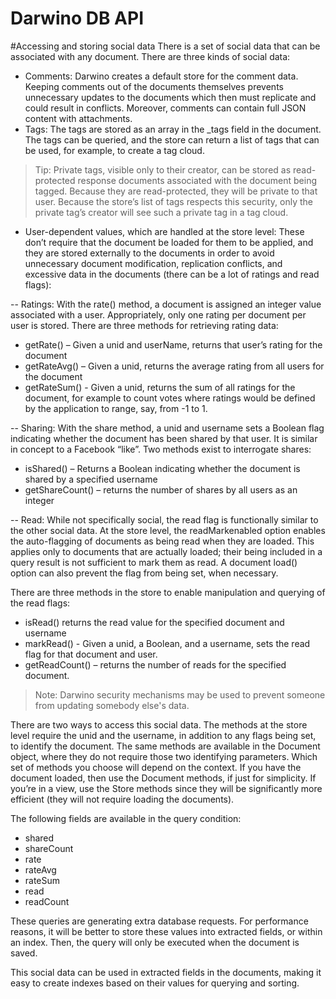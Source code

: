 Darwino DB API
=======================

#Accessing and storing social data
There is a set of social data that can be associated with any document. There are three kinds of social data:
-	Comments: Darwino creates a default store for the comment data. Keeping comments out of the documents themselves prevents unnecessary updates to the documents which then must replicate and could result in conflicts. Moreover, comments can contain full JSON content with attachments.
-	Tags: The tags are stored as an array in the _tags field in the document. The tags can be queried, and the store can return a list of tags that can be used, for example, to create a tag cloud.

>  Tip: Private tags, visible only to their creator, can be stored as read-protected response documents associated with the document being tagged. Because they are read-protected, they will be private to that user. Because the store’s list of tags respects this security, only the private tag’s creator will see such a private tag in a tag cloud.
 
-	User-dependent values, which are handled at the store level: These don’t require that the document be loaded for them to be applied, and they are stored externally to the documents in order to avoid unnecessary document modification, replication conflicts, and excessive data in the documents (there can be a lot of ratings and read flags):

 --	Ratings: With the rate() method, a document is assigned an integer value associated with a user. Appropriately, only one rating per document per user is stored. There are three methods for retrieving rating data:
 - getRate() – Given a unid and userName, returns that user’s rating for the document
 - getRateAvg() – Given a unid, returns the average rating from all users for the document
 - getRateSum() - Given a unid, returns the sum of all ratings for the document, for example to count votes where ratings would be defined by the application to range, say, from -1 to 1.

 -- Sharing: With the share method, a unid and username sets a Boolean flag indicating whether the document has been shared by that user. It is similar in concept to a Facebook “like”. Two methods exist to interrogate shares:
 - isShared() – Returns a Boolean indicating whether the document is shared by a specified username
 - getShareCount() – returns the number of shares by all users as an integer

 -- Read: While not specifically social, the read flag is functionally similar to the other social data. At the store level, the readMarkenabled option enables the auto-flagging of documents as being read when they are loaded. This applies only to documents that are actually loaded; their being included in a query result is not sufficient to mark them as read. A document load() option can also prevent the flag from being set, when necessary.
 
 There are three methods in the store to enable manipulation and querying of the read flags:
 - isRead() returns the read value for the specified document and username
 - markRead() - Given a unid, a Boolean, and a username, sets the read flag for that document and user.
 - getReadCount() – returns the number of reads for the specified document.

> Note: Darwino security mechanisms may be used to prevent someone from updating somebody else's data.

There are two ways to access this social data. The methods at the store level require the unid and the username, in addition to any flags being set, to identify the document. The same methods are available in the Document object, where they do not require those two identifying parameters. Which set of methods you choose will depend on the context. If you have the document loaded, then use the Document methods, if just for simplicity. If you’re in a view, use the Store methods since they will be significantly more efficient (they will not require loading the documents).

The following fields are available in the query condition:
- shared
- shareCount
- rate
- rateAvg
- rateSum
- read
- readCount

These queries are generating extra database requests. For performance reasons, it will be better to store these values into extracted fields, or within an index. Then, the query will only be executed when the document is saved.

 This social data can be used in extracted fields in the documents, making it easy to create indexes based on their values for querying and sorting.

